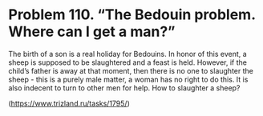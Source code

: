 # Problem 110. “The Bedouin problem. Where can I get a man?”

The birth of a son is a real holiday for Bedouins. In honor of this event, a sheep is supposed to be slaughtered and a feast is held. However, if the child’s father is away at that moment, then there is no one to slaughter the sheep - this is a purely male matter, a woman has no right to do this. It is also indecent to turn to other men for help. How to slaughter a sheep?

(https://www.trizland.ru/tasks/1795/)